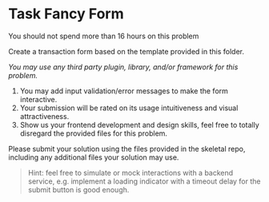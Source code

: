 # Task Fancy Form
You should not spend more than 16 hours on this problem

Create a transaction form based on the template provided in this folder.

*You may use any third party plugin, library, and/or framework for this problem.*

1. You may add input validation/error messages to make the form interactive.
2. Your submission will be rated on its usage intuitiveness and visual attractiveness.
3. Show us your frontend development and design skills, feel free to totally disregard the provided files for this problem.

Please submit your solution using the files provided in the skeletal repo, including any additional files your solution may use.

> Hint: feel free to simulate or mock interactions with a backend service, e.g. implement a loading indicator with a timeout delay for the submit button is good enough.
